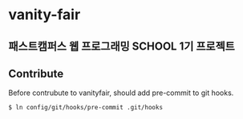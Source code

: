 # vanity-fair
## 패스트캠퍼스 웹 프로그래밍 SCHOOL 1기 프로젝트

## Contribute

Before contrubute to vanityfair, should add pre-commit to git hooks.

```
$ ln config/git/hooks/pre-commit .git/hooks
```
